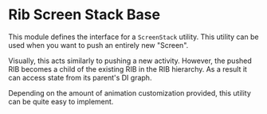 # Rib Screen Stack Base

This module defines the interface for a `ScreenStack` utility. This
utility can be used when you want to push an entirely new "Screen".

Visually, this acts similarly to pushing a new activity. However, the pushed RIB
becomes a child of the existing RIB in the RIB hierarchy. As a result it can
access state from its parent's DI graph.

Depending on the amount of animation customization provided, this utility
can be quite easy to implement.
